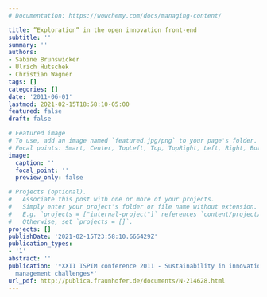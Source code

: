 ```yaml
---
# Documentation: https://wowchemy.com/docs/managing-content/

title: ”Exploration” in the open innovation front-end
subtitle: ''
summary: ''
authors:
- Sabine Brunswicker
- Ulrich Hutschek
- Christian Wagner
tags: []
categories: []
date: '2011-06-01'
lastmod: 2021-02-15T18:58:10-05:00
featured: false
draft: false

# Featured image
# To use, add an image named `featured.jpg/png` to your page's folder.
# Focal points: Smart, Center, TopLeft, Top, TopRight, Left, Right, BottomLeft, Bottom, BottomRight.
image:
  caption: ''
  focal_point: ''
  preview_only: false

# Projects (optional).
#   Associate this post with one or more of your projects.
#   Simply enter your project's folder or file name without extension.
#   E.g. `projects = ["internal-project"]` references `content/project/deep-learning/index.md`.
#   Otherwise, set `projects = []`.
projects: []
publishDate: '2021-02-15T23:58:10.666429Z'
publication_types:
- '1'
abstract: ''
publication: '*XXII ISPIM conference 2011 - Sustainability in innovation. Innovation
  management challenges*'
url_pdf: http://publica.fraunhofer.de/documents/N-214628.html
---
```

